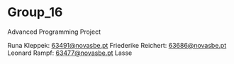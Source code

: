 # Group_16
Advanced Programming Project

Runa Kleppek: 63491@novasbe.pt
Friederike Reichert: 63686@novasbe.pt
Leonard Rampf: 63477@novasbe.pt
Lasse
